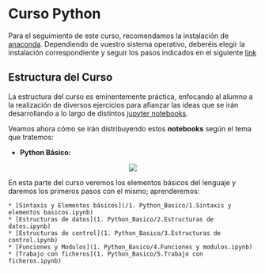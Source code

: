 # Curso Python

Para el seguimiento de este curso, recomendamos la instalación de [anaconda](https://www.anaconda.com/).
Dependiendo de vuestro sistema operativo, deberéis elegir la instalación correspondiente y seguir los pasos indicados en el siguiente [link](https://docs.anaconda.com/anaconda/install/)

## Estructura del Curso

La estructura del curso es eminentemente práctica, enfocando al alumno a la realización de diversos ejercicios para afianzar las ideas que se irán desarrollando a lo largo de distintos [jupyter notebooks](https://jupyter.org/).

Veamos ahora cómo se irán distribuyendo estos **notebooks** según el tema que tratemos:

* **Python Básico:** 

<div align="center">
   <a href="https://github.com/AfiQuants/Curso_Python/tree/main/1.%20Python_Basico/">
   <img src="https://3.bp.blogspot.com/-I-pXRG4ijSA/XYGcA9iILII/AAAAAAAACVg/HHB9ROtp1mUpkCTCKkjB_froP1dWbTmIACK4BGAYYCw/s1600/introToPython1.webp">
   </a>
</div>

En esta parte del curso veremos los elementos básicos del lenguaje y daremos los primeros pasos con el mismo; aprenderemos:

    * [Sintaxis y Elementos básicos](/1. Python_Basico/1.Sintaxis y elementos basicos.ipynb)
    * [Estructuras de datos](1. Python_Basico/2.Estructuras de datos.ipynb)
    * [Estructuras de control](1. Python_Basico/3.Estructuras de control.ipynb)
    * [Funciones y Modulos](1. Python_Basico/4.Funciones y modulos.ipynb)
    * [Trabajo con ficheros](1. Python_Basico/5.Trabajo con ficheros.ipynb)
    
